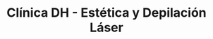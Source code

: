 ---
title: "Clínica DH - Estética y Depilación Láser"
url: /toledo/clinica-dh-estetica-y-depilacion-laser/
shop: cosméticos
---